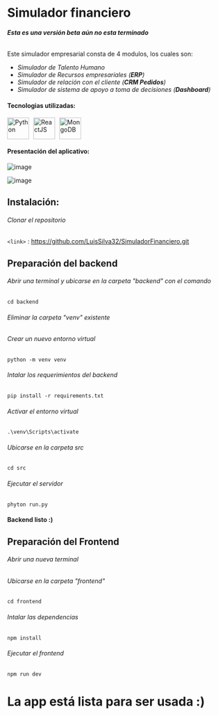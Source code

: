 # Simulador financiero

###### ***Esta es una versión beta aún no esta terminado***

Este simulador empresarial consta de 4 modulos, los cuales son:
- *Simulador de Talento Humano*
- *Simulador de Recursos empresariales (**ERP**)*
- *Simulador de relación con el cliente (**CRM Pedidos**)*
- *Simulador de sistema de apoyo a toma de decisiones (**Dashboard**)*

#### Tecnologias utilizadas:
<div style="display: flex; align-items: center; gap: 10px;">
    <a href="https://raw.githubusercontent.com/rahulbanerjee26/githubAboutMeGenerator/main/icons/python.svg">
        <img src="https://raw.githubusercontent.com/rahulbanerjee26/githubAboutMeGenerator/main/icons/python.svg" alt="Python" width="50" height="50">
    </a>
    <a href="https://raw.githubusercontent.com/rahulbanerjee26/githubAboutMeGenerator/main/icons/reactjs.svg">
        <img src="https://raw.githubusercontent.com/rahulbanerjee26/githubAboutMeGenerator/main/icons/reactjs.svg" alt="ReactJS" width="50" height="50">
    </a>
    <a href="https://raw.githubusercontent.com/rahulbanerjee26/githubAboutMeGenerator/main/icons/mongodb.svg">
        <img src="https://raw.githubusercontent.com/rahulbanerjee26/githubAboutMeGenerator/main/icons/mongodb.svg" alt="MongoDB" width="50" height="50">
    </a>
</div>

#### Presentación del aplicativo:
![image](https://github.com/user-attachments/assets/4fb48bed-188a-4b1d-be2c-825afb7165e7)

![image](https://github.com/user-attachments/assets/fab12f15-8fb0-4574-898f-3a91b7fa984a)

## Instalación:
###### Clonar el repositorio

`<link>` : <https://github.com/LuisSilva32/SimuladorFinanciero.git>

## Preparación del backend
###### Abrir una terminal y ubicarse en la carpeta "backend" con el comando

`cd backend`

###### Eliminar la carpeta "venv" existente

###### Crear un nuevo entorno virtual

`python -m venv venv `

###### Intalar los requerimientos del backend

`pip install -r requirements.txt`

###### Activar el entorno virtual

`.\venv\Scripts\activate`

###### Ubicarse en la carpeta src

`cd src`

###### Ejecutar el servidor

`phyton run.py`


#### Backend listo :)


## Preparación del Frontend
###### Abrir una nueva terminal

###### Ubicarse en la carpeta "frontend"

`cd frontend`

###### Intalar las dependencias

`npm install`

###### Ejecutar el frontend

`npm run dev`

# La app está lista para ser usada :)
